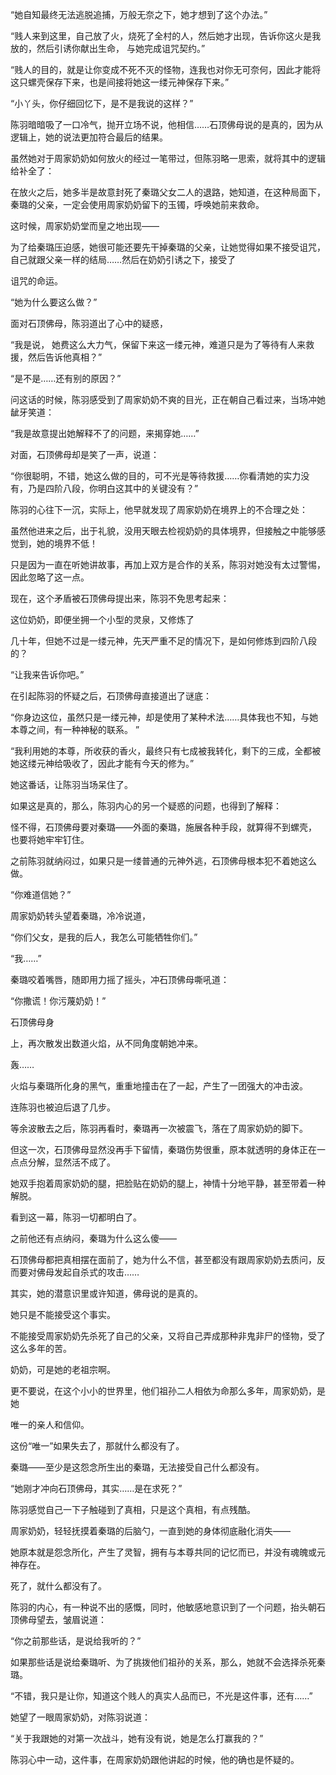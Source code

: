 “她自知最终无法逃脱追捕，万般无奈之下，她才想到了这个办法。”

“贱人来到这里，自己放了火，烧死了全村的人，然后她才出现，告诉你这火是我放的，然后引诱你献出生命， 与她完成诅咒契约。”

“贱人的目的，就是让你变成不死不灭的怪物，连我也对你无可奈何，因此才能将这只螺壳保存下来，也是间接将她这一缕元神保存下来。”

“小丫头，你仔细回忆下，是不是我说的这样？”

陈羽暗暗吸了一口冷气，抛开立场不说，他相信……石顶佛母说的是真的，因为从逻辑上，她的说法更加符合最后的结果。

虽然她对于周家奶奶如何放火的经过一笔带过，但陈羽略一思索，就将其中的逻辑给补全了：

在放火之后，她多半是故意封死了秦璐父女二人的退路，她知道，在这种局面下，秦璐的父亲，一定会使用周家奶奶留下的玉镯，呼唤她前来救命。

这时候，周家奶奶堂而皇之地出现——

为了给秦璐压迫感，她很可能还要先干掉秦璐的父亲，让她觉得如果不接受诅咒，自己就跟父亲一样的结局……然后在奶奶引诱之下，接受了

诅咒的命运。

“她为什么要这么做？”

面对石顶佛母，陈羽道出了心中的疑惑，

“我是说， 她费这么大力气，保留下来这一缕元神，难道只是为了等待有人来救援，然后告诉他真相？”

“是不是……还有别的原因？”

问这话的时候，陈羽感受到了周家奶奶不爽的目光，正在朝自己看过来，当场冲她龇牙笑道：

“我是故意提出她解释不了的问题，来揭穿她……”

对面，石顶佛母却是笑了一声，说道：

“你很聪明，不错，她这么做的目的，可不光是等待救援……你看清她的实力没有，乃是四阶八段，你明白这其中的关键没有？”

陈羽的心往下一沉，实际上，他早就发现了周家奶奶在境界上的不合理之处：

虽然他进来之后，出于礼貌，没用天眼去检视奶奶的具体境界，但接触之中能够感觉到，她的境界不低！

只是因为一直在听她讲故事，再加上双方是合作的关系，陈羽对她没有太过警惕，因此忽略了这一点。

现在，这个矛盾被石顶佛母提出来，陈羽不免思考起来：

这位奶奶，即便坐拥一个小型的灵泉，又修炼了

几十年，但她不过是一缕元神，先天严重不足的情况下，是如何修炼到四阶八段的？

“让我来告诉你吧。”

在引起陈羽的怀疑之后，石顶佛母直接道出了谜底：

“你身边这位，虽然只是一缕元神，却是使用了某种术法……具体我也不知，与她本尊之间，有一种神秘的联系。 ”

“我利用她的本尊，所收获的香火，最终只有七成被我转化，剩下的三成，全都被她这缕元神给吸收了，因此才能有今天的修为。”

她这番话，让陈羽当场呆住了。

如果这是真的，那么，陈羽内心的另一个疑惑的问题，也得到了解释：

怪不得，石顶佛母要对秦璐——外面的秦璐，施展各种手段，就算得不到螺壳， 也要将她牢牢钉住。

之前陈羽就纳闷过，如果只是一缕普通的元神外逃，石顶佛母根本犯不着她这么做。

“你难道信她？”

周家奶奶转头望着秦璐，冷冷说道，

“你们父女，是我的后人，我怎么可能牺牲你们。”

“我……”

秦璐咬着嘴唇，随即用力摇了摇头，冲石顶佛母嘶吼道：

“你撒谎！你污蔑奶奶！”

石顶佛母身

上，再次散发出数道火焰，从不同角度朝她冲来。

轰……

火焰与秦璐所化身的黑气，重重地撞击在了一起，产生了一团强大的冲击波。

连陈羽也被迫后退了几步。

等余波散去之后，陈羽再看时，秦璐再一次被震飞，落在了周家奶奶的脚下。

但这一次，石顶佛母显然没再手下留情，秦璐伤势很重，原本就透明的身体正在一点点分解，显然活不成了。

她双手抱着周家奶奶的腿，把脸贴在奶奶的腿上，神情十分地平静，甚至带着一种解脱。

看到这一幕，陈羽一切都明白了。

之前他还有点纳闷，秦璐为什么这么傻——

石顶佛母都把真相摆在面前了，她为什么不信，甚至都没有跟周家奶奶去质问，反而要对佛母发起自杀式的攻击……

其实，她的潜意识里或许知道，佛母说的是真的。

她只是不能接受这个事实。

不能接受周家奶奶先杀死了自己的父亲，又将自己弄成那种非鬼非尸的怪物，受了这么多年的苦。

奶奶，可是她的老祖宗啊。

更不要说，在这个小小的世界里，他们祖孙二人相依为命那么多年，周家奶奶，是她

唯一的亲人和信仰。

这份“唯一”如果失去了，那就什么都没有了。

秦璐——至少是这怨念所生出的秦璐，无法接受自己什么都没有。

“她刚才冲向石顶佛母，其实……是在求死？”

陈羽感觉自己一下子触碰到了真相，只是这个真相，有点残酷。

周家奶奶，轻轻抚摸着秦璐的后脑勺，一直到她的身体彻底融化消失——

她原本就是怨念所化，产生了灵智，拥有与本尊共同的记忆而已，并没有魂魄或元神存在。

死了，就什么都没有了。

陈羽的内心，有一种说不出的感慨，同时，他敏感地意识到了一个问题，抬头朝石顶佛母望去，皱眉说道：

“你之前那些话，是说给我听的？”

如果那些话是说给秦璐听、为了挑拨他们祖孙的关系，那么，她就不会选择杀死秦璐。

“不错，我只是让你，知道这个贱人的真实人品而已，不光是这件事，还有……”

她望了一眼周家奶奶，对陈羽说道：

“关于我跟她的对第一次战斗，她有没有说，她是怎么打赢我的？”

陈羽心中一动，这件事，在周家奶奶跟他讲起的时候，他的确也是怀疑的。

